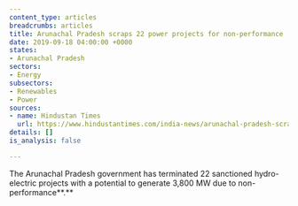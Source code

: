 ```yaml
---
content_type: articles
breadcrumbs: articles
title: Arunachal Pradesh scraps 22 power projects for non-performance
date: 2019-09-18 04:00:00 +0000
states:
- Arunachal Pradesh
sectors:
- Energy
subsectors:
- Renewables
- Power
sources:
- name: Hindustan Times
  url: https://www.hindustantimes.com/india-news/arunachal-pradesh-scraps-22-power-projects-for-non-performance/story-xM3z1Lwq2VQvOkgSdgNbOJ.html
details: []
is_analysis: false

---
```

The Arunachal Pradesh government has terminated 22 sanctioned hydro-electric projects with a potential to generate 3,800 MW due to non-performance**.**